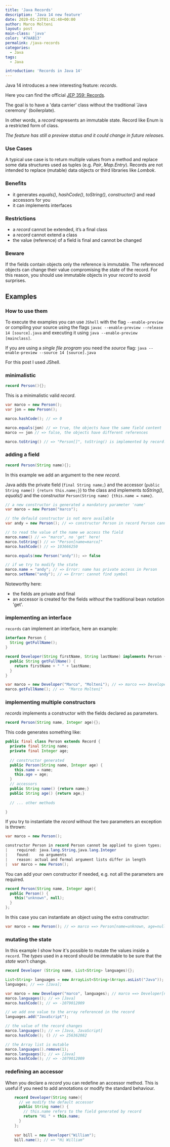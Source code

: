 ```yaml
---
title: 'Java Records'
description: 'Java 14 new feature'
date: 2020-01-23T01:41:48+00:00
author: Marco Molteni
layout: post
main-class: 'java'
color: '#7AAB13'
permalink: /java-records
categories:
  - Java
tags:
  - Java

introduction: 'Records in Java 14'
---
```


Java 14 introduces a new interesting feature: _records_.

Here you can find the official [JEP 359: Records](https://openjdk.java.net/jeps/359).

The goal is to have a 'data carrier' class without the traditional 'Java ceremony' (boilerplate).

In other words, a _record_ represents an immutable state. Record like Enum is a restricted form of class.

_The feature has still a preview status and it could change in future releases._

### Use Cases
A typical use case is to return multiple values from a method and replace some data structures used as tuples (e.g. _Pair_, _Map.Entry_).
Records are not intended to replace (mutable) data objects or third libraries like _Lombok_.

### Benefits
- it generates _equals()_, _hashCode()_, _toString()_, _constructor()_ and read accessors for you
- it can implements interfaces

### Restrictions
- a _record_ cannot be extended, it’s a final class
- a _record_ cannot extend a class
- the value (reference) of a field is final and cannot be changed

### Beware
If the fields contain objects only the reference is immutable.
 The referenced objects can change their value compromising the state of the record.
 For this reason, you should use immutable objects in your _record_ to avoid surprises.

## Examples

### How to use them
To execute the examples you can use `JShell` with the flag `--enable-preview`
 or compiling your source using the flags `javac --enable-preview --release 14 [source].java`
 and executing it using `java --enable-preview [mainclass]`.

If you are using a _single file program_ you need the _source_ flag: `java --enable-preview --source 14 [source].java`  
 
For this post I used JShell.

### minimalistic
```java
record Person(){};
```

This is a minimalistic valid _record_.
``` java
var marco = new Person();
var jon = new Person();

marco.hashCode(); // => 0

marco.equals(jon) // => true, the objects have the same field content
marco == jon // => false, the objects have different references

marco.toString() // => "Person[]", toString() is implemented by record. A default result for a standard class would have been something like: "Person2@573fd745"
```

### adding a field
```java
record Person(String name){};
```

In this example we add an argument to the new _record_.

Java adds the private field (`final String name;`)
 and the accessor (`public String name() {return this.name;}`) to the class and implements _toString()_, _equals()_ and the constructor `Person(String name) {this.name = name}`.
 

``` java
// a new constructor is generated a mandatory parameter 'name' 
var marco = new Person("marco");

// the defauld constructor is not more available
var andy = new Person(); // => constructor Person in record Person cannot be applied to given types; required: java.lang.String

// to read the value of the name we access the field 
marco.name() // => "marco", no 'get' here!
marco.toString() // => "Person[name=marco]"
marco.hashCode() // => 103666250

marco.equals(new Person("andy")); => false

// if we try to modify the state
marco.name = "andy"; // => Error: name has private access in Person
marco.setName("andy"); // => Error: cannot find symbol
```

Noteworthy here:
- the fields are private and final
- an accessor is created for the fields _without_ the traditional bean notation 'get'.

### implementing an interface

`records` can implement an interface, here an example:

```java
interface Person {
  String getFullName();
}

record Developer(String firstName, String lastName) implements Person {
  public String getFullName() {
    return firstName + " " + lastName;
  }
}

var marco = new Developer("Marco", "Molteni"); // => marco ==> Developer[firstName=Marco, lastName=Molteni]
marco.getFullName(); // =>  "Marco Molteni"
```

### implementing multiple constructors

_records_ implements a constructor with the fields declared as parameters.

```java
record Person(String name, Integer age){};
```

This code generates something like:
```java
public final class Person extends Record {
  private final String name;
  private final Integer age;
  
  // constructor generated
  public Person(String name, Integer age) {
    this.name = name;
    this.age = age;
  }
  // accessors
  public String name() {return name;}
  public String age() {return age;}
  
  // ... other methods

}
```

If you try to instantiate the _record_ without the two parameters an exception is thrown:
```java
var marco = new Person();
```

```java
constructor Person in record Person cannot be applied to given types;
|    required: java.lang.String,java.lang.Integer
|    found:    no arguments
|    reason: actual and formal argument lists differ in length
|  var marco = new Person();
```

You can add your own constructor if needed, e.g. not all the parameters are required.

```java
record Person(String name, Integer age){
  public Person() {
    this("unknown", null);
  }
};
```

In this case you can instantiate an object using the extra constructor:
```java
var marco = new Person(); // => marco ==> Person[name=unknown, age=null]
```

### mutating the state

In this example I show how it's possible to mutate the values inside a `record`.
The _types_ used in a record should be immutable to be sure that the _state_ won't change. 

```java
record Developer (String name, List<String> languages){};

List<String> languages = new ArrayList<String>(Arrays.asList("Java"));
languages; // ==> [Java];

var marco = new Developer("marco", languages); // marco ==> Developer[name=marco, languages=[Java]]
marco.languages(); // => [Java]
marco.hashCode(); // => -1079012009

// we add one value to the array referenced in the record
languages.add("JavaScript");

// the value of the record changes
marco.languages(); // => [Java, JavaScript]
marco.hashCode(); () // => 256362082

// the Array list is mutable
marco.languages().remove(1);
marco.languages(); // => [Java]
marco.hashCode(); // => -1079012009
```
### redefining an accessor

When you declare a _record_ you can redefine an accessor method. This is useful if you need to add annotations or modify the standard behaviour.
```java
    record Developer(String name){
      // we modify the default accessor
      public String name() {
        // this.name refers to the field generated by record  
        return "Hi " + this.name;
      }
    };
    
    var bill = new Developer("William");
    bill.name(); // => "Hi William"
```

